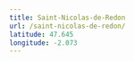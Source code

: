 ```yaml
---
title: Saint-Nicolas-de-Redon
url: /saint-nicolas-de-redon/
latitude: 47.645
longitude: -2.073
---
```

